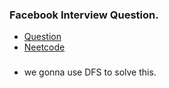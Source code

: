 ### Facebook Interview Question.
* [Question](https://leetcode.com/problems/word-search-ii/submissions)
* [Neetcode](https://www.youtube.com/watch?v=asbcE9mZz_U)
### 
* we gonna use DFS to solve this.